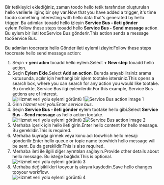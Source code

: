 <span data-ttu-id="80e4b-101">Bir tetikleyici eklediğiniz, zaman toodo hello tetik tarafından oluşturulan hello verilerle ilginç bir şey var.</span><span class="sxs-lookup"><span data-stu-id="80e4b-101">Now that you have added a trigger, it's time toodo something interesting with hello data that's generated by hello trigger.</span></span> <span data-ttu-id="80e4b-102">Bu adımları tooadd hello izleyin **Service Bus - ileti gönder** eylem.</span><span class="sxs-lookup"><span data-stu-id="80e4b-102">Follow these steps tooadd hello **Service Bus - Send message** action.</span></span> <span data-ttu-id="80e4b-103">Bu eylem bir ileti tooService Bus gönderir.</span><span class="sxs-lookup"><span data-stu-id="80e4b-103">This action sends a message tooService Bus.</span></span>  

<span data-ttu-id="80e4b-104">Bu adımları toocreate hello Gönder ileti eylemi izleyin:</span><span class="sxs-lookup"><span data-stu-id="80e4b-104">Follow these steps toocreate hello send message action:</span></span>  

1. <span data-ttu-id="80e4b-105">Seçin **+ yeni adım** tooadd hello eylem.</span><span class="sxs-lookup"><span data-stu-id="80e4b-105">Select **+ New step** tooadd hello action.</span></span>  
2. <span data-ttu-id="80e4b-106">Seçin **Eylem Ekle**.</span><span class="sxs-lookup"><span data-stu-id="80e4b-106">Select **Add an action**.</span></span> <span data-ttu-id="80e4b-107">Burada arayabilirsiniz arama kutusunda, açılır için herhangi bir işlem tootake istersiniz.</span><span class="sxs-lookup"><span data-stu-id="80e4b-107">This opens a search box, where you can search for any action you would like tootake.</span></span> <span data-ttu-id="80e4b-108">Bu örnekte, Service Bus ilgi eylemlerdir.</span><span class="sxs-lookup"><span data-stu-id="80e4b-108">For this example, Service Bus actions are of interest.</span></span>    
   <span data-ttu-id="80e4b-109">![Hizmet veri yolu eylemi görüntü 1](./media/connectors-create-api-servicebus/action-1.png)</span><span class="sxs-lookup"><span data-stu-id="80e4b-109">![Service Bus action image 1](./media/connectors-create-api-servicebus/action-1.png)</span></span>   
3. <span data-ttu-id="80e4b-110">Girin *hizmet veri yolu*.</span><span class="sxs-lookup"><span data-stu-id="80e4b-110">Enter *service bus*.</span></span>  
4. <span data-ttu-id="80e4b-111">Seçin **Service Bus - ileti gönder** eylem tootake hello gibi.</span><span class="sxs-lookup"><span data-stu-id="80e4b-111">Select **Service Bus - Send message** as hello action tootake.</span></span>  
   <span data-ttu-id="80e4b-112">![Hizmet veri yolu eylemi görüntü 2](./media/connectors-create-api-servicebus/action-2.png)</span><span class="sxs-lookup"><span data-stu-id="80e4b-112">![Service Bus action image 2](./media/connectors-create-api-servicebus/action-2.png)</span></span>    
5. <span data-ttu-id="80e4b-113">Merhaba içerik için hello ileti girin.</span><span class="sxs-lookup"><span data-stu-id="80e4b-113">Enter hello content for hello message.</span></span> <span data-ttu-id="80e4b-114">Bu gereklidir.</span><span class="sxs-lookup"><span data-stu-id="80e4b-114">This is required.</span></span>  
6. <span data-ttu-id="80e4b-115">Merhaba kuyruğa girmek veya konu adı toowhich hello mesajı gönderilir.</span><span class="sxs-lookup"><span data-stu-id="80e4b-115">Enter hello queue or topic name toowhich hello message will be sent.</span></span> <span data-ttu-id="80e4b-116">Bu da gereklidir.</span><span class="sxs-lookup"><span data-stu-id="80e4b-116">This is also required.</span></span>   
7. <span data-ttu-id="80e4b-117">Merhaba ileti ile ilgili diğer ayrıntıları sağlayın.</span><span class="sxs-lookup"><span data-stu-id="80e4b-117">Provide other details about hello message.</span></span> <span data-ttu-id="80e4b-118">Bu isteğe bağlıdır.</span><span class="sxs-lookup"><span data-stu-id="80e4b-118">This is optional.</span></span>     
   ![Hizmet veri yolu eylemi görüntü 3](./media/connectors-create-api-servicebus/action-3.png)    
8. <span data-ttu-id="80e4b-120">Merhaba değişiklikleri tooyour iş akışını kaydedin.</span><span class="sxs-lookup"><span data-stu-id="80e4b-120">Save hello changes tooyour workflow.</span></span>   
   ![Hizmet veri yolu eylemi görüntü 4](./media/connectors-create-api-servicebus/action-4.png)     


